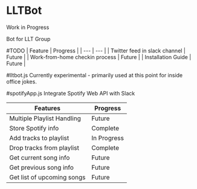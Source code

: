# LLTBot
Work in Progress

Bot for LLT Group

#TODO
| Feature | Progress |
| --- | --- |
| Twitter feed in slack channel | Future |
| Work-from-home checkin process | Future |
| Installation Guide | Future |


#lltbot.js
Currently experimental - primarily used at this point for inside office jokes.

#spotifyApp.js
Integrate Spotify Web API with Slack

| Features | Progress |
| --- | --- |
| Multiple Playlist Handling | Future |
| Store Spotify info | Complete |
| Add tracks to playlist | In Progress |
| Drop tracks from playlist | Complete |
| Get current song info | Future |
| Get previous song info | Future |
| Get list of upcoming songs | Future |
